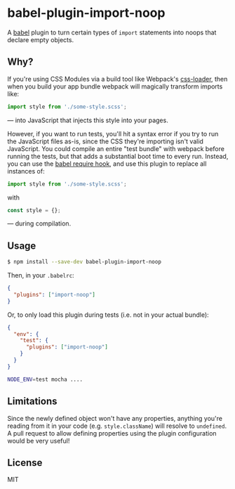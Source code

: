 # babel-plugin-import-noop

A [babel](https://babeljs.io/) plugin to turn certain types of `import`
statements into noops that declare empty objects.

## Why?

If you're using CSS Modules via a build tool like Webpack's
[css-loader](https://github.com/webpack/css-loader), then when you build your
app bundle webpack will magically transform imports like:

```javascript
import style from './some-style.scss';
```

— into JavaScript that injects this style into your pages.

However, if you want to run tests, you'll hit a syntax error if you try to run
the JavaScript files as-is, since the CSS they're importing isn't valid
JavaScript.
You could compile an entire "test bundle" with webpack before running the tests,
but that adds a substantial boot time to every run. Instead, you can use the
[babel require hook](https://babeljs.io/docs/usage/require/), and use this
plugin to replace all instances of:

```javascript
import style from './some-style.scss';
```
with
```javascript
const style = {};
```
— during compilation.

## Usage

```bash
$ npm install --save-dev babel-plugin-import-noop
```

Then, in your `.babelrc`:
```json
{
  "plugins": ["import-noop"]
}
```

Or, to only load this plugin during tests (i.e. not in your actual bundle):
```json
{
  "env": {
    "test": {
      "plugins": ["import-noop"]
    }
  }
}
```
```bash
NODE_ENV=test mocha ....
```

## Limitations

Since the newly defined object won't have any properties, anything you're
reading from it in your code (e.g. `style.className`) will resolve to
`undefined`. A pull request to allow defining properties using the plugin
configuration would be very useful!

## License

MIT
